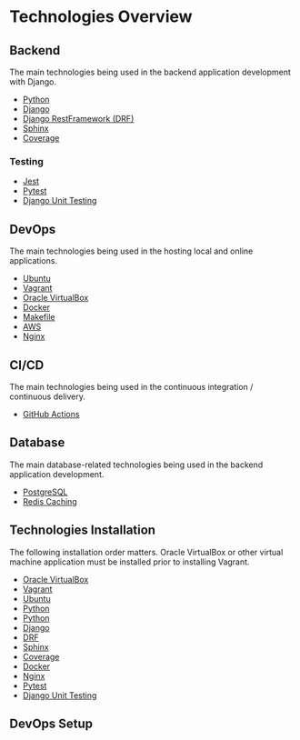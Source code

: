 # Technologies Overview

## Backend

The main technologies being used in the backend application development with
Django.

- [Python](https://www.python.org/)
- [Django](https://www.djangoproject.com/)
- [Django RestFramework (DRF)](https://www.django-rest-framework.org/)
- [Sphinx](https://www.sphinx-doc.org/en/master/index.html)
- [Coverage](https://coverage.readthedocs.io/en/7.4.0/)

### Testing

- [Jest](https://jestjs.io/)
- [Pytest](https://docs.pytest.org/en/7.4.x/)
- [Django Unit Testing](https://docs.djangoproject.com/en/5.0/topics/testing/overview/)

## DevOps

The main technologies being used in the hosting local and online applications.

- [Ubuntu](https://ubuntu.com/)
- [Vagrant](https://www.vagrantup.com/)
- [Oracle VirtualBox](https://www.virtualbox.org/)
- [Docker](https://www.docker.com/)
- [Makefile](https://www.gnu.org/software/make/manual/make.html)
- [AWS](https://aws.amazon.com/)
- [Nginx](https://www.nginx.com/)

## CI/CD

The main technologies being used in the continuous integration / continuous
delivery.

- [GitHub Actions](https://docs.github.com/en/actions)

## Database

The main database-related technologies being used in the backend application
development.

- [PostgreSQL](https://www.postgresql.org)
- [Redis Caching](https://redis.io)

## Technologies Installation

The following installation order matters. Oracle VirtualBox or other virtual
machine application must be installed prior to installing Vagrant.

- [Oracle VirtualBox](/django_template/installation/virtualbox.md)
- [Vagrant](/django_template/installation/vagrant.md)
- [Ubuntu](/django_template/installation/ubuntu.md)
- [Python]()
- [Python]()
- [Django]()
- [DRF]()
- [Sphinx]()
- [Coverage]()
- [Docker]()
- [Nginx]()
- [Pytest]()
- [Django Unit Testing]()

## DevOps Setup
